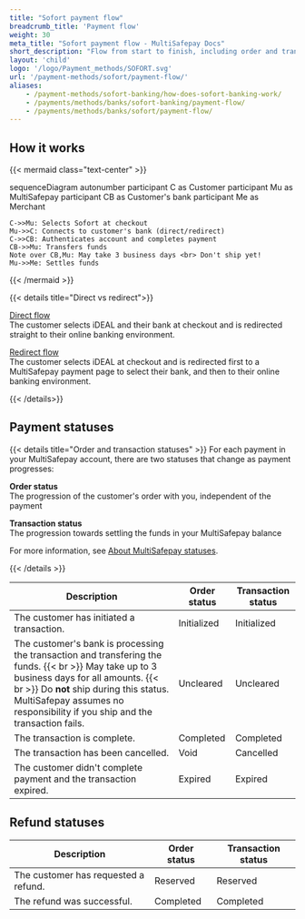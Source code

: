 ```yaml
---
title: "Sofort payment flow"
breadcrumb_title: 'Payment flow'
weight: 30
meta_title: "Sofort payment flow - MultiSafepay Docs"
short_description: "Flow from start to finish, including order and transaction status changes"
layout: 'child'
logo: '/logo/Payment_methods/SOFORT.svg'
url: '/payment-methods/sofort/payment-flow/'
aliases: 
    - /payment-methods/sofort-banking/how-does-sofort-banking-work/
    - /payments/methods/banks/sofort-banking/payment-flow/
    - /payments/methods/banks/sofort/payment-flow/
---
```


## How it works

{{< mermaid class="text-center" >}}

sequenceDiagram
    autonumber
    participant C as Customer
    participant Mu as MultiSafepay
    participant CB as Customer's bank
    participant Me as Merchant

    C->>Mu: Selects Sofort at checkout
    Mu->>C: Connects to customer's bank (direct/redirect)
    C->>CB: Authenticates account and completes payment
    CB->>Mu: Transfers funds 
    Note over CB,Mu: May take 3 business days <br> Don't ship yet!
    Mu->>Me: Settles funds

{{< /mermaid >}}
&nbsp;  

{{< details title="Direct vs redirect">}}

[Direct flow](/api/#ideal---direct)  
The customer selects iDEAL and their bank at checkout and is redirected straight to their online banking environment.  

[Redirect flow](/api/#ideal---redirect)  
The customer selects iDEAL at checkout and is redirected first to a MultiSafepay payment page to select their bank, and then to their online banking environment. 

{{< /details>}}

## Payment statuses

{{< details title="Order and transaction statuses" >}}
For each payment in your MultiSafepay account, there are two statuses that change as payment progresses:

**Order status**  
The progression of the customer's order with you, independent of the payment

**Transaction status**  
The progression towards settling the funds in your MultiSafepay balance

For more information, see [About MultiSafepay statuses](/payments/multisafepay-statuses/).

{{< /details >}}

| Description | Order status | Transaction status |
|---|---|---|
| The customer has initiated a transaction. | Initialized | Initialized |
| The customer's bank is processing the transaction and transfering the funds.  {{< br >}} May take up to 3 business days for all amounts. {{< br >}} Do **not** ship during this status. MultiSafepay assumes no responsibility if you ship and the transaction fails. | Uncleared | Uncleared |
| The transaction is complete. | Completed | Completed |
| The transaction has been cancelled. | Void   | Cancelled   |
| The customer didn't complete  payment and the transaction expired. | Expired | Expired |

## Refund statuses

| Description | Order status | Transaction status |
|---|---|---|
| The customer has requested a refund. | Reserved | Reserved |
| The refund was successful. | Completed | Completed |














